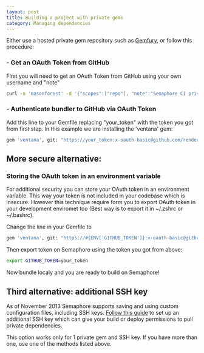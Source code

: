 ```yaml
---
layout: post
title: Building a project with private gems
category: Managing dependencies
---
```


Either use a hosted private gem repository such as [Gemfury](http://www.gemfury.com/), or follow this procedure:

### - Get an OAuth Token from  GitHub

First you will need to get an OAuth Token from GitHub using your own username and "note"

```bash
curl -u 'masonforest' -d '{"scopes":["repo"], "note":"Semaphore CI private gem"}' https://api.github.com/authorizations
```

### - Authenticate bundler to GitHub via OAuth Token

Add this line to your Gemfile replacing "your_token" with the token you got from first step.
In this example we are installing the 'ventana' gem:

```bash
gem 'ventana', git: "https://your_token:x-oauth-basic@github.com/renderedtext/ventana.git"
```

## More secure alternative:

### Storing the OAuth token in an environment variable

For additional security you can store your OAuth token in an environment variable. This way your token is not included in your codebase which is insecure.
However this technique require form you to export OAuth token in your development enviromet too (Best way is to export it in ~/.zshrc or ~/.bashrc).

Change the line in your Gemfile to

```bash
gem 'ventana', git: "https://#{ENV['GITHUB_TOKEN']}:x-oauth-basic@github.com/thoughtbot/ventana.git"
```

Then export token on Semaphore using the token you got from above:

```bash
export GITHUB_TOKEN=your_token
```

Now bundle localy and you are ready to build on Semaphore!

## Third alternative: additional SSH key

As of November 2013 Semaphore supports saving and using custom configuration files, including SSH keys. [Follow this guide](/docs/adding-more-ssh-keys.html) to set up an additional SSH key which can give your build or deploy permissions to pull private dependencies.

This option works only for 1 private gem and SSH key. If you have more than one, use one of the methods listed above.
